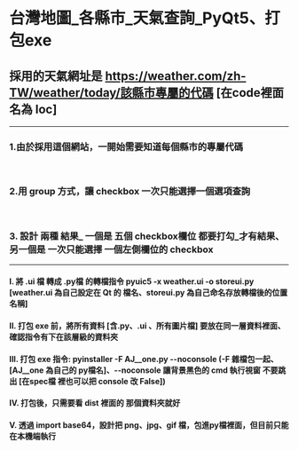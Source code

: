 # 台灣地圖_各縣市_天氣查詢_PyQt5、打包exe

## 採用的天氣網址是 https://weather.com/zh-TW/weather/today/該縣市專屬的代碼 [在code裡面名為 loc]
-----------------------------------------------------
### 1.由於採用這個網站，一開始需要知道每個縣市的專屬代碼 
<br/>

### 2.用 group 方式，讓 checkbox 一次只能選擇一個選項查詢
<br/> 

### 3. 設計 兩種 結果_ 一個是 五個 checkbox欄位 都要打勾_才有結果、另一個是 一次只能選擇 一個左側欄位的 checkbox

------------------------------------------------------
#### I. 將 .ui 檔 轉成 .py檔 的轉檔指令 pyuic5 -x weather.ui -o storeui.py [weather.ui 為自己設定在 Qt 的 檔名、storeui.py 為自己命名存放轉檔後的位置名稱]

#### II. 打包 exe 前，將所有資料 [含.py、.ui 、所有圖片檔] 要放在同一層資料裡面、確認指令有下在該層級的資料夾

#### III. 打包 exe 指令: pyinstaller -F AJ__one.py --noconsole (-F 雜檔包一起、[AJ__one 為自己的 py檔名]、--noconsole 讓背景黑色的 cmd 執行視窗 不要跳出 [在spec檔 裡也可以把 console 改 False])

#### IV. 打包後，只需要看 dist 裡面的 那個資料夾就好

#### V. 透過 import base64，設計把 png、jpg、gif 檔，包進py檔裡面，但目前只能在本機端執行


